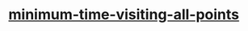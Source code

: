 # [minimum-time-visiting-all-points](https://leetcode-cn.com/problems/minimum-time-visiting-all-points)
